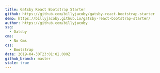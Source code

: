 ```yaml
---
title: Gatsby React Bootstrap Starter
github: https://github.com/billyjacoby/gatsby-react-bootstrap-starter
demo: https://billyjacoby.github.io/gatsby-react-bootstrap-starter/
author: https://github.com/billyjacoby
ssg:
  - Gatsby
cms:
  - No Cms
css:
  - Bootstrap
date: 2019-04-30T23:01:02.000Z
github_branch: master
stale: true
---
```

